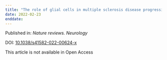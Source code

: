 ```yaml
---
title: "The role of glial cells in multiple sclerosis disease progression."
date: 2022-02-23
enddate:
---
```


Published in: *Nature reviews. Neurology*

DOI: [10.1038/s41582-022-00624-x](https://doi.org/10.1038/s41582-022-00624-x)

This article is not available in Open Access


